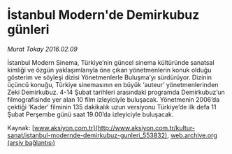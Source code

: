 # İstanbul Modern'de Demirkubuz günleri

*Murat Tokay 2016.02.09*

<div class="pNewsDetailMainContent ctx_content" itemprop="articleBody">
 <p>
  İstanbul Modern Sinema, Türkiye’nin güncel sinema kültüründe sanatsal kimliği ve özgün yaklaşımlarıyla öne çıkan yönetmenlerin konuk olduğu gösterim ve söyleşi dizisi Yönetmenlerle Buluşma’yı sürdürüyor. Dizinin üçüncü konuğu, Türkiye sinemasının en büyük ‘auteur’ yönetmenlerinden Zeki Demirkubuz. 4-14 Şubat tarihleri arasındaki programda Demirkubuz’un filmografisinde yer alan 10 film izleyiciyle buluşacak. Yönetmenin 2006’da çektiği ‘Kader’ filminin 135 dakikalık uzun versiyonu Türkiye’de ilk defa 11 Şubat Perşembe günü saat 19.00’da izleyiciyle buluşacak.
 </p>
</div>


Kaynak: [www.aksiyon.com.tr](http://www.aksiyon.com.tr/kultur-sanat/istanbul-modernde-demirkubuz-gunleri_553832), [web.archive.org (arşiv bağlantısı)](http://web.archive.org/web/20160210092606/http://www.aksiyon.com.tr/kultur-sanat/istanbul-modernde-demirkubuz-gunleri_553832)
